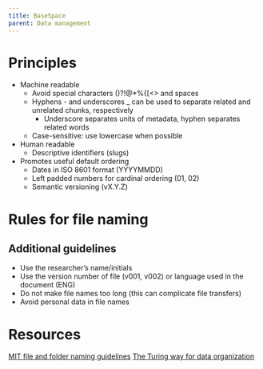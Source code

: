 ```yaml
---
title: BaseSpace
parent: Data management
---
```


# Principles

- Machine readable
    - Avoid special characters ()?\!@\*%{[<> and spaces
    - Hyphens - and underscores _ can be used to separate related and unrelated chunks, respectively
        - Underscore separates units of metadata, hyphen separates related words
    - Case-sensitive: use lowercase when possible
- Human readable
    - Descriptive identifiers (slugs) 
- Promotes useful default ordering
    - Dates in ISO 8601 format (YYYYMMDD)
    - Left padded numbers for cardinal ordering (01, 02)
    - Semantic versioning (vX.Y.Z)

# Rules for file naming


## Additional guidelines

- Use the researcher’s name/initials
- Use the version number of file (v001, v002) or language used in the document (ENG)
- Do not make file names too long (this can complicate file transfers)
- Avoid personal data in file names

# Resources

[MIT file and folder naming guidelines](https://libraries.mit.edu/data-management/store/organize/)
[The Turing way for data organization](https://book.the-turing-way.org/reproducible-research/rdm/rdm-storage#rr-rdm-storage-organisation)